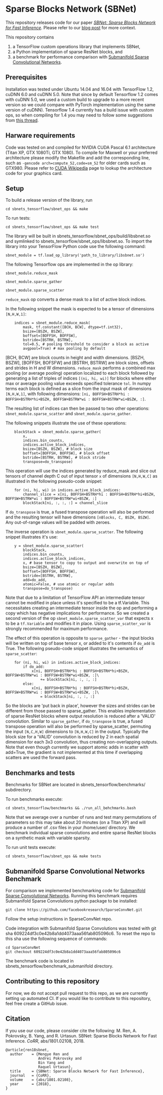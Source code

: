 # Sparse Blocks Network (SBNet)

This repository releases code for our paper [*SBNet: Sparse Blocks Network for Fast Inference*](https://arxiv.org/abs/1801.02108). Please refer to our [blog post](https://eng.uber.com/sbnet) for more context. 

This repository contains 
1. a TensorFlow custom operations library that implements SBNet,
2. a Python implementation of sparse ResNet blocks, and
3. a benchmark for performance comparison with [Submanifold Sparse Convolutional Networks](https://arxiv.org/abs/1706.01307).

## Prerequisites

Installation was tested under Ubuntu 14.04 and 16.04 with TensorFlow 1.2, cuDNN 6.0 and cuDNN 5.0. Note that since by default Tensorflow 1.2 comes with cuDNN 5.0, we used a custom build to upgrade to a more recent version so we could compare with PyTorch implementation using the same version of cuDNN).
Tensorflow 1.4 currently has a build issue with custom ops, so when compiling for 1.4 you may need to follow some suggestions from [this thread](https://github.com/tensorflow/tensorflow/issues/12860).

## Harware requirements

Code was tested on and compiled for NVIDIA CUDA Pascal 6.1 architecture (Titan XP, GTX 1080Ti, GTX 1080).
To compile for Maxwell or your preferred architecture please modify the Makefile and add the corresponding line, such as `-gencode arch=compute_52,code=sm_52` for older cards such as GTX980.
Please refer to [CUDA Wikipedia](https://en.wikipedia.org/wiki/CUDA) page to lookup the architecture code for your graphics card.


## Setup

To build a release version of the library, run

`cd sbnets_tensorflow/sbnet_ops && make`

To run tests:

`cd sbnets_tensorflow/sbnet_ops && make test`

The library will be built in sbnets_tensorflow/sbnet_ops/build/libsbnet.so and symlinked to sbnets_tensorflow/sbnet_ops/libsbnet.so.
To import the library into your TensorFlow Python code use the following command:

```
sbnet_module = tf.load_op_library('path_to_library/libsbnet.so')
```

The following Tensorflow ops are implemented in the op library:

```sbnet_module.reduce_mask```

```sbnet_module.sparse_gather```

```sbnet_module.sparse_scatter```


`reduce_mask` op converts a dense mask to a list of active block indices.

In the following snippet the mask is expected to be a tensor of dimensions `[N,H,W,1]`:

```
    indices = sbnet_module.reduce_mask(
        mask, tf.constant([BCH, BCW], dtype=tf.int32),
        bsize=[BSZH, BSZW],
        boffset=[BOFFSH, BOFFSW],
        bstride=[BSTRH, BSTRW],
        tol=0.5, # pooling threshold to consider a block as active
        avgpool=True) # max pooling by default
```

[BCH, BCW] are block counts in height and width dimensions.
[BSZH, BSZW], [BOFFSH, BOFSFW] and [BSTRH, BSTRW] are block sizes, offsets and strides in H and W dimensions.
`reduce_mask` performs a combined max pooling (or average pooling) operation localized to each block followed by generating
a list of triples of indices `[(ni, hi, wi)]` for blocks where either max or average pooling value exceeds specified tolerance `tol`.
In numpy terms each block is defined as a slice from the input mask of dimensions `[N,H,W,1]`, with following dimensions:
`[ni, BOFFSH+BSTRH*hi : BOFFSH+BSTRH*hi+BSZH, BOFFSW+BSTRW*wi : BOFFSW+BSTRW*wi+BSZW, :]`.

The resulting list of indices can then be passed to two other operations: `sbnet_module.sparse_scatter` and `sbnet_module.sparse_gather`.

The following snippets illustrate the use of these operations:
```
    blockStack = sbnet_module.sparse_gather(
        x,
        indices.bin_counts,
        indices.active_block_indices,
        bsize=[BSZH, BSZW], # block size
        boffset=[BOFFSH, BOFFSW], # block offset
        bstride=[BSTRH, BSTRW], # block stride
        transpose=do_transpose)
```

This operation will use the indices generated by reduce_mask and slice out tensors of channel depth C out of input tensor `x` of dimensions `[N,H,W,C]` as illustrated in the following pseudo-code snippet:

```
    for (ni, hi, wi) in indices.active_block_indices:
        channel_slice = x[ni, BOFFSH+BSTRH*hi : BOFFSH+BSTRH*hi+BSZH, BOFFSW+BSTRW*wi : BOFFSW+BSTRW*wi+BSZW, :]
        blockStack[ni, :, :, :] = channel_slice
```

If `do_transpose` is true, a fused transpose operation will also be performed and the resulting tensor will have dimensions `[nBlocks, C, BSZH, BSZW]`.
Any out-of-range values will be padded with zeroes.

The inverse operation is `sbnet_module.sparse_scatter`. The following snippet illustrates it's use:

```
    y = sbnet_module.sparse_scatter(
        blockStack,
        indices.bin_counts,
        indices.active_block_indices,
        x, # base tensor to copy to output and overwrite on top of
        bsize=[BSZH, BSZW],
        boffset=[BOFFSH, BOFFSW],
        bstride=[BSTRH, BSTRW],
        add=do_add,
        atomic=False, # use atomic or regular adds
        transpose=do_transpose)
```

Note that due to a limitation of TensorFlow API an intermediate tensor cannot be modified in place unless it's specified to be a tf.Variable.
This necessitates creating an intermediate tensor inside the op and performing a copy which has negative implications for performance.
So we created a second version of the op `sbnet_module.sparse_scatter_var` that expects x to be a `tf.Variable` and modifies it in place.
Using `sparse_scatter_var` is strongly recommended for maximum performance.

The effect of this operation is opposite to `sparse_gather` - the input blocks will be written on top of base tensor x, or added to it's contents if `do_add` is True.
The following pseudo-code snippet illustrates the semantics of `sparse_scatter`:

```
    for (ni, hi, wi) in indices.active_block_indices:
        if do_add:
            x[ni, BOFFSH+BSTRH*hi : BOFFSH+BSTRH*hi+BSZH, BOFFSW+BSTRW*wi : BOFFSW+BSTRW*wi+BSZW, :]\
                += blockStack[ni, :, :, :]
        else:
            x[ni, BOFFSH+BSTRH*hi : BOFFSH+BSTRH*hi+BSZH, BOFFSW+BSTRW*wi : BOFFSW+BSTRW*wi+BSZW, :]\
                = blockStack[ni, :, :, :]
```

So the blocks are 'put back in place', however the sizes and strides can be different from those passed to sparse_gather. This enables implementation of sparse ResNet blocks where output resolution is reduced
after a 'VALID' convolution. Similar to `sparse_gather`, if `do_transpose` is true, a fused transpose operation will also be performed by sparse_scatter, permuting the input `[N,C,H,W]` dimensions to `[N,H,W,C]` in the output.
Typically the block size for a 'VALID' convolution is reduced by 2 in each spatial dimension for each 3x3 convolution, thus creating non-overlapping outputs.
Note that even though currently we support atomic adds in scatter with add=True, the gradient is not implemented at this time if overlapping scatters are used the forward pass. 

## Benchmarks and tests

Benchmarks for SBNet are located in sbnets_tensorflow/benchmarks/ subdirectory.

To run benchmarks execute:

```
cd sbnets_tensorflow/benchmarks && ./run_all_behchmarks.bash
```

Note that we average over a number of runs and test many permutations of parameters so this may take about 20 minutes (on a Titan XP) and will produce a number of .csv files in your /home/user/ directory.
We benchmark individual sparse convolutions and entire sparse ResNet blocks on a synthetic mask with variable sparsity.

To run unit tests execute:
```
cd sbnets_tensorflow/sbnet_ops && make tests
```


## Submanifold Sparse Convolutional Networks Benchmark

For comparison we implemented benchmarking code for [Submanifold Sparse Convolutional Networks](https://github.com/facebookresearch/SparseConvNet).
Running this benchmark requires Submanifold Sparse Convolutions python package to be installed:
``` 
git clone https://github.com/facebookresearch/SparseConvNet.git 
```
Follow the setup instructions in SparseConvNet repo.

Code integration with Submanifold Sparse Convolutions was tested with git sha 609224df3c0e42b8a1dd4073aaa56fab805096c6. To reset the repo to this sha use the following sequence of commands:
```
cd SparseConvNet
git checkout 609224df3c0e42b8a1dd4073aaa56fab805096c6
```

The benchmark code is located in sbnets_tensorflow/benchmark_submanifold directory.


## Contributing to this repository

For now, we do not accept pull request to this repo, as we are currently setting up automated CI.
If you would like to contribute to this repository, feel free create a GitHub issue.

## Citation

If you use our code, please consider cite the following:
M. Ren, A. Pokrovsky, B. Yang, and R. Urtasun. SBNet: Sparse Blocks Network for Fast Inference. 
*CoRR*, abs/1801.02108, 2018.

```
@article{ren18sbnet,
  author    = {Mengye Ren and 
               Andrei Pokrovsky and
               Bin Yang and
               Raquel Urtasun},
  title     = {SBNet: Sparse Blocks Network for Fast Inference},
  journal   = {CoRR},
  volume    = {abs/1801.02108},
  year      = {2018},
}
```